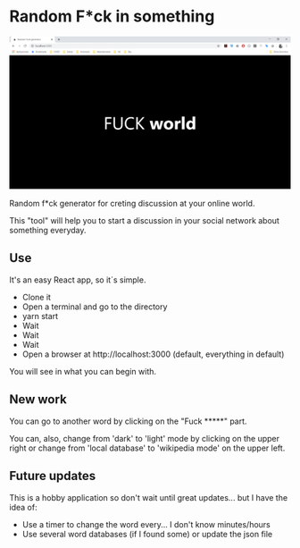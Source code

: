 # Random F*ck in something

![Example of running application](example.png)

Random f*ck generator for creting discussion at your online world.

This "tool" will help you to start a discussion in your social network about something everyday.

## Use

It's an easy React app, so it´s simple.

- Clone it
- Open a terminal and go to the directory
- yarn start
- Wait
- Wait
- Wait
- Open a browser at http://localhost:3000 (default, everything in default)

You will see in what you can begin with.

## New work

You can go to another word by clicking on the "Fuck *****" part.

You can, also, change from 'dark' to 'light' mode by clicking on the upper right or change from 'local database' to 'wikipedia mode' on the upper left.

## Future updates

This is a hobby application so don't wait until great updates... but I have the idea of:

* Use a timer to change the word every... I don't know minutes/hours
* Use several word databases (if I found some) or update the json file